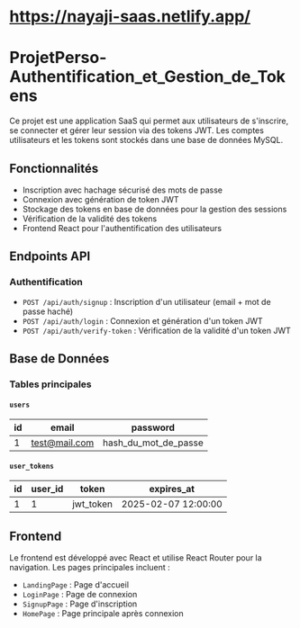 # https://nayaji-saas.netlify.app/

# ProjetPerso-Authentification_et_Gestion_de_Tokens
Ce projet est une application SaaS qui permet aux utilisateurs de s'inscrire, se connecter et gérer leur session via des tokens JWT. Les comptes utilisateurs et les tokens sont stockés dans une base de données MySQL.

## Fonctionnalités
- Inscription avec hachage sécurisé des mots de passe
- Connexion avec génération de token JWT
- Stockage des tokens en base de données pour la gestion des sessions
- Vérification de la validité des tokens
- Frontend React pour l'authentification des utilisateurs

## Endpoints API
### Authentification
- `POST /api/auth/signup` : Inscription d'un utilisateur (email + mot de passe haché)
- `POST /api/auth/login` : Connexion et génération d'un token JWT
- `POST /api/auth/verify-token` : Vérification de la validité d'un token JWT

## Base de Données
### Tables principales
#### `users`
| id  | email       | password          |
|-----|------------|-------------------|
| 1   | test@mail.com | hash_du_mot_de_passe |

#### `user_tokens`
| id  | user_id | token       | expires_at          |
|-----|---------|------------|---------------------|
| 1   | 1       | jwt_token  | 2025-02-07 12:00:00 |

## Frontend
Le frontend est développé avec React et utilise React Router pour la navigation. Les pages principales incluent :
- `LandingPage` : Page d'accueil
- `LoginPage` : Page de connexion
- `SignupPage` : Page d'inscription
- `HomePage` : Page principale après connexion


